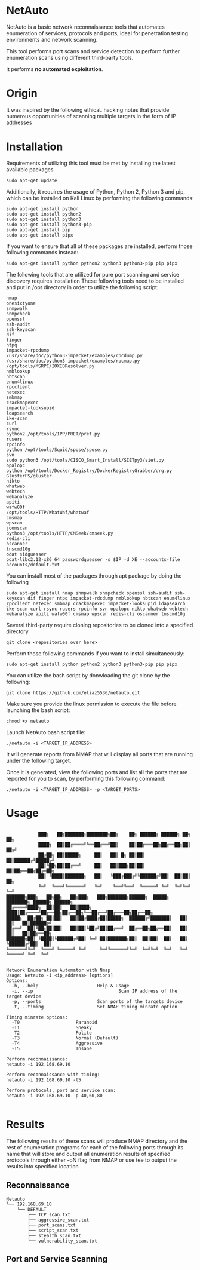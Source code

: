 # NetAuto

NetAuto is a basic network reconnaissance tools that automates enumeration of services, protocols and ports, ideal for penetration testing environments and network scanning.

This tool performs port scans and service detection to perform further enumeration scans using different third-party tools.

It performs **no automated exploitation**.

# Origin
It was inspired by the following ethicaL hacking notes that provide numerous opportunities of scanning multiple targets in the form of IP addresses

# Installation
Requirements of utilizing this tool must be met by installing the latest available packages
```
sudo apt-get update
```

Additionally, it requires the usage of Python, Python 2, Python 3 and pip, which can be installed on Kali Linux by performing the following commands:
```
sudo apt-get install python
sudo apt-get install python2
sudo apt-get install python3
sudo apt-get install python3-pip
sudo apt-get install pip
sudo apt-get install pipx
```

If you want to ensure that all of these packages are installed, perform those following commands instead:
```
sudo apt-get install python python2 python3 python3-pip pip pipx
```

The following tools that are utilized for pure port scanning and service discovery requires installation
These following tools need to be installed and put in /opt directory in order to utilize the following script:
```
nmap
onesixtyone
snmpwalk
snmpcheck
openssl
ssh-audit
ssh-keyscan
dif
finger
ntpq
impacket-rpcdump
/usr/share/doc/python3-impacket/examples/rpcdump.py
/usr/share/doc/python3-impacket/examples/rpcmap.py
/opt/tools/MSRPC/IOXIDResolver.py
nmblookup
nbtscan
enum4linux
rpcclient
netexec
smbmap
crackmapexec
impacket-looksupid
ldapsearch
ike-scan
curl
rsync
python2 /opt/tools/IPP/PRET/pret.py
rusers
rpcinfo
python /opt/tools/Squid/spose/spose.py
svn
sudo python3 /opt/tools/CISCO_Smart_Install/SIETpy3/siet.py
opalopc
python /opt/tools/Docker_Registry/DockerRegistryGrabber/drg.py
GlusterFS/gluster
nikto
whatweb
webtech
webanalyze
apiti
wafw00f
/opt/tools/HTTP/WhatWaf/whatwaf
cmsmap
wpscan
joomscan
python3 /opt/tools/HTTP/CMSeek/cmseek.py
redis-cli
oscanner
tnscmd10g
odat sidguesser
odat-libc2.12-x86_64 passwordguesser -s $IP -d XE --accounts-file accounts/default.txt 
```

You can install most of the packages through apt package by doing the following 
```
sudo apt-get install nmap snmpwalk snmpcheck openssl ssh-audit ssh-keyscan dif finger ntpq impacket-rdcdump nmblookup nbtscan enum4linux rpcclient netexec smbmap crackmapexec impacket-looksupid ldapsearch ike-scan curl rsync rusers rpcinfo svn opalopc nikto whatweb webtech webanalyze apiti wafw00f cmsmap wpscan redis-cli oscanner tnscmd10g  
```

Several third-party require cloning repositories to be cloned into a specified directory 
```
git clone <repositories over here>
```


Perform those following commands if you want to install simultaneously:
```
sudo apt-get install python python2 python3 python3-pip pip pipx
```

You can utilize the bash script by donwloading the git clone by the following:
```
git clone https://github.com/eliaz5536/netauto.git
```

Make sure you provide the linux permission to execute the file before launching the bash script:
```
chmod +x netauto
```

Launch NetAuto bash script file:
```shell
./netauto -i <TARGET_IP_ADDRESS>
```
It will generate reports from NMAP that will display all ports that are running under the following target.

Once it is generated, view the following ports and list all the ports that are reported for you to scan,
by performing this following command:
```
./netauto -i <TARGET_IP_ADDRESS> -p <TARGET_PORTS>
```

# Usage 
```

            ███╗   ██╗███████╗████████╗██╗    ██╗ ██████╗ ██████╗ ██╗  ██╗              
            ████╗  ██║██╔════╝╚══██╔══╝██║    ██║██╔═══██╗██╔══██╗██║ ██╔╝              
            ██╔██╗ ██║█████╗     ██║   ██║ █╗ ██║██║   ██║██████╔╝█████╔╝               
            ██║╚██╗██║██╔══╝     ██║   ██║███╗██║██║   ██║██╔══██╗██╔═██╗               
            ██║ ╚████║███████╗   ██║   ╚███╔███╔╝╚██████╔╝██║  ██║██║  ██╗              
            ╚═╝  ╚═══╝╚══════╝   ╚═╝    ╚══╝╚══╝  ╚═════╝ ╚═╝  ╚═╝╚═╝  ╚═╝              
███████╗███╗   ██╗██╗   ██╗███╗   ███╗███████╗██████╗  █████╗ ████████╗ ██████╗ ██████╗ 
██╔════╝████╗  ██║██║   ██║████╗ ████║██╔════╝██╔══██╗██╔══██╗╚══██╔══╝██╔═══██╗██╔══██╗
█████╗  ██╔██╗ ██║██║   ██║██╔████╔██║█████╗  ██████╔╝███████║   ██║   ██║   ██║██████╔╝
██╔══╝  ██║╚██╗██║██║   ██║██║╚██╔╝██║██╔══╝  ██╔══██╗██╔══██║   ██║   ██║   ██║██╔══██╗
███████╗██║ ╚████║╚██████╔╝██║ ╚═╝ ██║███████╗██║  ██║██║  ██║   ██║   ╚██████╔╝██║  ██║
╚══════╝╚═╝  ╚═══╝ ╚═════╝ ╚═╝     ╚═╝╚══════╝╚═╝  ╚═╝╚═╝  ╚═╝   ╚═╝    ╚═════╝ ╚═╝  ╚═╝


Network Enumeration Automator with Nmap
Usage: Netauto -i <ip_address> [options]
Options:
  -h, --help                      Help & Usage
  -i, --ip                                Scan IP address of the target device
  -p, --ports                     Scan ports of the targets device
  -t, --timing                    Set NMAP timing minrate option
 
Timing minrate options:
  -T0                     Paranoid
  -T1                     Sneaky
  -T2                     Polite
  -T3                     Normal (Default)
  -T4                     Aggressive
  -T5                     Insane
 
Perform reconnaissance: 
netauto -i 192.168.69.10
 
Perform reconnaissance with timing: 
netauto -i 192.168.69.10 -t5
 
Perform protocols, port and service scan: 
netauto -i 192.168.69.10 -p 40,60,80
                                                                                                                                                                                                                                           
```

# Results
The following results of these scans will produce NMAP directory and the rest of enumeration programs for each of the following ports through its name that will store and output all enumeration results of specified protocols through either -oN flag from NMAP or use tee to output the results into specified location 

## Reconnaissance
```
Netauto
└── 192.168.69.10
    └── DEFAULT
        ├── TCP_scan.txt
        ├── aggressive_scan.txt
        ├── port_scans.txt
        ├── script_scan.txt
        ├── stealth_scan.txt
        └── vulnerability_scan.txt
```

## Port and Service Scanning
```

```
